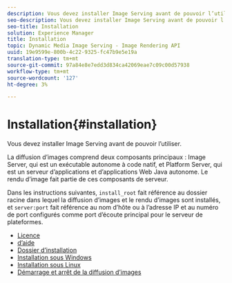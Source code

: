 ```yaml
---
description: Vous devez installer Image Serving avant de pouvoir l’utiliser.
seo-description: Vous devez installer Image Serving avant de pouvoir l’utiliser.
seo-title: Installation
solution: Experience Manager
title: Installation
topic: Dynamic Media Image Serving - Image Rendering API
uuid: 19e9599e-800b-4c22-9325-fc47b9e5e19a
translation-type: tm+mt
source-git-commit: 97a84e8e7edd3d834ca42069eae7c09c00d57938
workflow-type: tm+mt
source-wordcount: '127'
ht-degree: 3%

---
```



# Installation{#installation}

Vous devez installer Image Serving avant de pouvoir l’utiliser.

La diffusion d’images comprend deux composants principaux : Image Server, qui est un exécutable autonome à code natif, et Platform Server, qui est un serveur d’applications et d’applications Web Java autonome. Le rendu d’image fait partie de ces composants de serveur.

Dans les instructions suivantes, `install_root` fait référence au dossier racine dans lequel la diffusion d’images et le rendu d’images sont installés, et `server:port` fait référence au nom d’hôte ou à l’adresse IP et au numéro de port configurés comme port d’écoute principal pour le serveur de plateformes.

* [Licence](c-licensing.md)
* [d’aide](c-contents.md)
* [Dossier d’installation](c-install-folder.md)
* [Installation sous Windows](t-installing-on-windows/t-installing-on-windows.md)
* [Installation sous Linux](c-installing-linux/c-installing-linux.md)
* [Démarrage et arrêt de la diffusion d’images](t-starting-and-stopping/t-starting-and-stopping.md)
